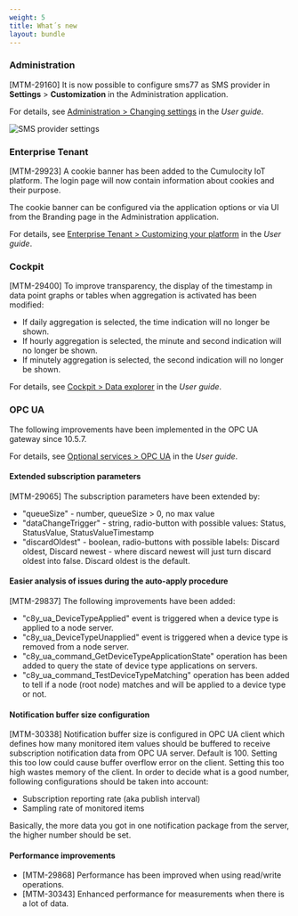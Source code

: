 ```yaml
---
weight: 5
title: What´s new
layout: bundle
---
```


### Administration

[MTM-29160] It is now possible to configure sms77 as SMS provider in **Settings** > **Customization** in the  Administration application.  

For details, see [Administration > Changing settings](https://cumulocity.com/guides/10.6.0/users-guide/administration#changing-settings) in the *User guide*.

![SMS provider settings](/images/release-notes/sms-provider-sms77.png)


### Enterprise Tenant

[MTM-29923] A cookie banner has been added to the Cumulocity IoT platform. The login page will now contain information about cookies and their purpose.

The cookie banner can be configured via the application options or via UI from the Branding page in the Administration application.

For details, see [Enterprise Tenant > Customizing your platform](https://cumulocity.com/guides/10.6.0/users-guide/enterprise-edition/#customization) in the *User guide*.


### Cockpit

[MTM-29400] To improve transparency, the display of the timestamp in data point graphs or tables when aggregation is activated has been modified:

* If daily aggregation is selected, the time indication will no longer be shown.
* If hourly aggregation is selected, the minute and second indication will no longer be shown.
* If minutely aggregation is selected, the second indication will no longer be shown.

For details, see [Cockpit > Data explorer](https://cumulocity.com/guides/10.6.0/users-guide/cockpit#data-explorer) in the *User guide*.


### OPC UA

The following improvements have been implemented in the OPC UA gateway since 10.5.7.

For details, see [Optional services > OPC UA](https://cumulocity.com/guides/10.6.0/users-guide/optional-services/#opc-ua) in the *User guide*.  

#### Extended subscription parameters

[MTM-29065] The subscription parameters have been extended by:

* "queueSize" - number, queueSize > 0, no max value
* "dataChangeTrigger" - string, radio-button with possible values: Status, StatusValue, StatusValueTimestamp
* "discardOldest" - boolean, radio-buttons with possible labels: Discard oldest, Discard newest - where discard newest will just turn discard oldest into false. Discard oldest is the default.

#### Easier analysis of issues during the auto-apply procedure

[MTM-29837] The following improvements have been added:

* "c8y&#95;ua&#95;DeviceTypeApplied" event is triggered when a device type is applied to a node server.<br>
* "c8y&#95;ua&#95;DeviceTypeUnapplied" event is triggered when a device type is removed from a node server.<br>
* "c8y&#95;ua_command&#95;GetDeviceTypeApplicationState" operation has been added to query the state of device type applications on servers.<br>
* "c8y&#95;ua_command&#95;TestDeviceTypeMatching" operation has been added to tell if a node (root node) matches and will be applied to a device type or not.

#### Notification buffer size configuration

[MTM-30338] Notification buffer size is configured in OPC UA client which defines how many monitored item values should be buffered to receive subscription notification data from OPC UA server. Default is 100. Setting this too low could cause buffer overflow error on the client. Setting this too high wastes memory of the client. In order to decide what is a good number, following configurations should be taken into account:

* Subscription reporting rate (aka publish interval)
* Sampling rate of monitored items

Basically, the more data you got in one notification package from the server, the higher number should be set.

#### Performance improvements

* [MTM-29868] Performance has been improved when using read/write operations.
* [MTM-30343] Enhanced performance for measurements when there is a lot of data.

